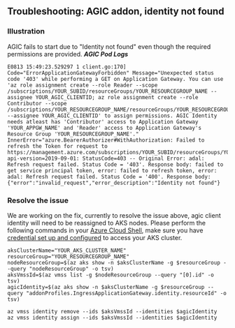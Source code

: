 ## Troubleshooting: AGIC addon, identity not found

### Illustration
AGIC fails to start due to "Identity not found" even though the required permissions are provided.
***AGIC Pod Logs***
```
E0813 15:49:23.529297 1 client.go:170] Code="ErrorApplicationGatewayForbidden" Message="Unexpected status code '403' while performing a GET on Application Gateway. You can use 'az role assignment create --role Reader --scope /subscriptions/YOUR_SUBID/resourceGroups/YOUR_RESOURCEGROUP_NAME --assignee YOUR_AGIC_CLIENTID; az role assignment create --role Contributor --scope /subscriptions/YOUR_RESOURCEGROUP_NAME/resourceGroups/YOUR_RESOURCEGROUP_NAME/providers/Microsoft.Network/applicationGateways/YOUR_APPGW_NAME --assignee YOUR_AGIC_CLIENTID' to assign permissions. AGIC Identity needs atleast has 'Contributor' access to Application Gateway 'YOUR_APPGW_NAME' and 'Reader' access to Application Gateway's Resource Group 'YOUR_RESOURCEGROUP_NAME'." InnerError="azure.BearerAuthorizer#WithAuthorization: Failed to refresh the Token for request to https://management.azure.com/subscriptions/YOUR_SUBID/resourceGroups/YOUR_RESOURCEGROUP_NAME/providers/Microsoft.Network/applicationGateways/YOUR_APPGW_NAME?api-version=2019-09-01: StatusCode=403 -- Original Error: adal: Refresh request failed. Status Code = '403'. Response body: failed to get service principal token, error: failed to refresh token, error: adal: Refresh request failed. Status Code = '400'. Response body: {"error":"invalid_request","error_description":"Identity not found"}
```

### Resolve the issue
We are working on the fix, currently to resolve the issue above, agic client identity will need to be reassigned to AKS nodes.
Please perform the following commands in your [Azure Cloud Shell](https://shell.azure.com/), make sure you have [credential set up and configured](https://docs.microsoft.com/en-us/azure/aks/kubernetes-walkthrough#connect-to-the-cluster) to access your AKS cluster. 

```
aksClusterName="YOUR_AKS_CLUSTER_NAME"
resourceGroup="YOUR_RESOURCEGROUP_NAME"
nodeResourceGroup=$(az aks show -n $aksClusterName -g $resourceGroup --query "nodeResourceGroup" -o tsv)
aksVmssId=$(az vmss list -g $nodeResourceGroup --query "[0].id" -o tsv)
agicIdentity=$(az aks show -n $aksClusterName -g $resourceGroup --query "addonProfiles.IngressApplicationGateway.identity.resourceId" -o tsv)

az vmss identity remove --ids $aksVmssId --identities $agicIdentity
az vmss identity assign --ids $aksVmssId --identities $agicIdentity
```
